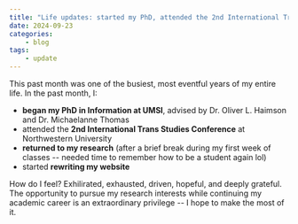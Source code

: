 ```yaml
---
title: "Life updates: started my PhD, attended the 2nd International Trans Studies Conference, began rewriting my website"
date: 2024-09-23
categories:
    - blog
tags:
    - update
---
```

This past month was one of the busiest, most eventful years of my entire life. In the past month, I:

- **began my PhD in Information at UMSI**, advised by Dr. Oliver L. Haimson and Dr. Michaelanne Thomas
- attended the **2nd International Trans Studies Conference** at Northwestern University
- **returned to my research** (after a brief break during my first week of classes -- needed time to remember how to be a student again lol)
- started **rewriting my website**

How do I feel? Exhilirated, exhausted, driven, hopeful, and deeply grateful. The opportunity to pursue my research interests while continuing my academic career is an extraordinary privilege -- I hope to make the most of it.
